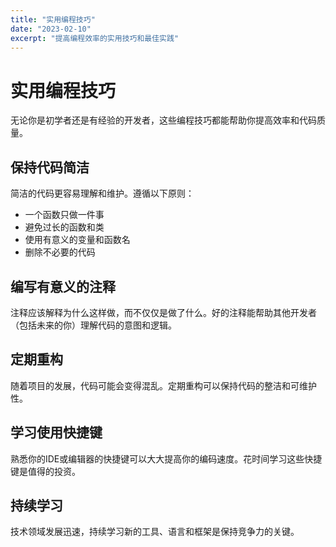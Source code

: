 ```yaml
---
title: "实用编程技巧"
date: "2023-02-10"
excerpt: "提高编程效率的实用技巧和最佳实践"
---
```


# 实用编程技巧

无论你是初学者还是有经验的开发者，这些编程技巧都能帮助你提高效率和代码质量。

## 保持代码简洁

简洁的代码更容易理解和维护。遵循以下原则：

- 一个函数只做一件事
- 避免过长的函数和类
- 使用有意义的变量和函数名
- 删除不必要的代码

## 编写有意义的注释

注释应该解释为什么这样做，而不仅仅是做了什么。好的注释能帮助其他开发者（包括未来的你）理解代码的意图和逻辑。

## 定期重构

随着项目的发展，代码可能会变得混乱。定期重构可以保持代码的整洁和可维护性。

## 学习使用快捷键

熟悉你的IDE或编辑器的快捷键可以大大提高你的编码速度。花时间学习这些快捷键是值得的投资。

## 持续学习

技术领域发展迅速，持续学习新的工具、语言和框架是保持竞争力的关键。 